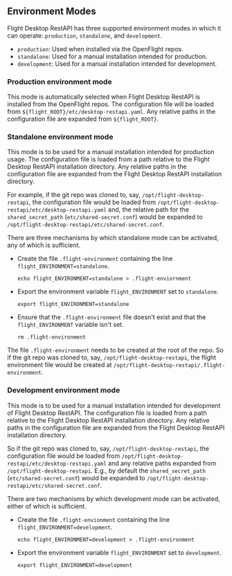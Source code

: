 ## Environment Modes

Flight Desktop RestAPI has three supported environment modes in which it can
operate: `production`, `standalone`, and `development`.

* `production`:  Used when installed via the OpenFlight repos.
* `standalone`:  Used for a manual installation intended for production.
* `development`: Used for a manual installation intended for development. 


### Production environment mode

This mode is automatically selected when Flight Desktop RestAPI is installed
from the OpenFlight repos.  The configuration file will be loaded from
`${flight_ROOT}/etc/desktop-restapi.yaml`.  Any relative paths in the
configuration file are expanded from `${flight_ROOT}`.


### Standalone environment mode

This mode is to be used for a manual installation intended for production
usage.  The configuration file is loaded from a path relative to the Flight
Desktop RestAPI installation directory.  Any relative paths in the
configuration file are expanded from the Flight Desktop RestAPI installation
directory.

For example, if the git repo was cloned to, say,
`/opt/flight-desktop-restapi`, the configuration file would be loaded from
`/opt/flight-desktop-restapi/etc/desktop-restapi.yaml` and, the relative path
for the `shared_secret_path` (`etc/shared-secret.conf`) would be expanded to
`/opt/flight-desktop-restapi/etc/shared-secret.conf`.

There are three mechanisms by which standalone mode can be activated, any of
which is sufficient.

* Create the file `.flight-environment` containing the line
  `flight_ENVIRONMENT=standalone`.
  ```
  echo flight_ENVIRONMENT=standalone > .flight-enviornment
  ```
* Export the environment variable `flight_ENVIRONMENT` set to `standalone`.
  ```
  export flight_ENVIRONMENT=standalone
  ```
* Ensure that the `.flight-environment` file doesn't exist and that the
  `flight_ENVIRONMENT` variable isn't set.
  ```
  rm .flight-environment
  ```

The file `.flight-environment` needs to be created at the root of the repo.
So if the git repo was cloned to, say, `/opt/flight-desktop-restapi`, the
flight environment file would be created at
`/opt/flight-desktop-restapi/.flight-environment`.

### Development environment mode

This mode is to be used for a manual installation intended for development of
Flight Desktop RestAPI.  The configuration file is loaded from a path relative
to the Flight Desktop RestAPI installation directory.  Any relative paths in
the configuration file are expanded from the Flight Desktop RestAPI
installation directory.

So if the git repo was cloned to, say, `/opt/flight-desktop-restapi`, the
configuration file would be loaded from
`/opt/flight-desktop-restapi/etc/desktop-restapi.yaml` and any relative paths
expanded from `/opt/flight-desktop-restapi`.  E.g., by default the
`shared_secret_path` (`etc/shared-secret.conf`) would be expanded to
`/opt/flight-desktop-restapi/etc/shared-secret.conf`.

There are two mechanisms by which development mode can be activated, either
of which is sufficient.

* Create the file `.flight-envionment` containing the line
  `flight_ENVIRONMENT=development`.
  ```
  echo flight_ENVIRONMENT=development > .flight-environment
  ```
* Export the environment variable `flight_ENVIRONMENT` set to `development`.
  ```
  export flight_ENVIRONMENT=development
  ```
